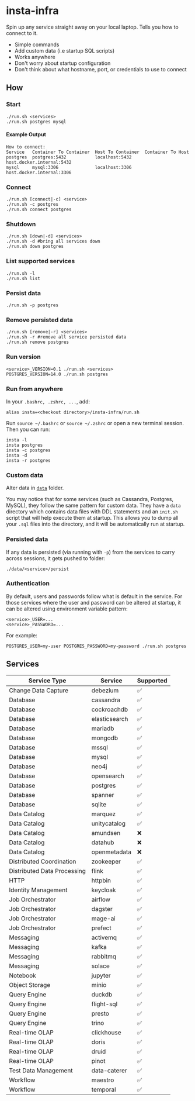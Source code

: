 # insta-infra

Spin up any service straight away on your local laptop. Tells you how to connect to it.

- Simple commands
- Add custom data (i.e startup SQL scripts)
- Works anywhere
- Don't worry about startup configuration
- Don't think about what hostname, port, or credentials to use to connect

## How

### Start

```shell
./run.sh <services>
./run.sh postgres mysql
```

#### Example Output

```shell
How to connect:
Service   Container To Container  Host To Container  Container To Host
postgres  postgres:5432           localhost:5432     host.docker.internal:5432
mysql     mysql:3306              localhost:3306     host.docker.internal:3306
```

### Connect

```shell
./run.sh [connect|-c] <service>
./run.sh -c postgres
./run.sh connect postgres
```

### Shutdown

```shell
./run.sh [down|-d] <services>
./run.sh -d #bring all services down
./run.sh down postgres
```

### List supported services

```shell
./run.sh -l
./run.sh list
```

### Persist data

```shell
./run.sh -p postgres
```

### Remove persisted data

```shell
./run.sh [remove|-r] <services>
./run.sh -r #remove all service persisted data
./run.sh remove postgres
```

### Run version

```shell
<service>_VERSION=0.1 ./run.sh <services>
POSTGRES_VERSION=14.0 ./run.sh postgres
```

### Run from anywhere

In your `.bashrc, .zshrc, ...`, add:

```shell
alias insta=<checkout directory>/insta-infra/run.sh
```

Run `source ~/.bashrc` or `source ~/.zshrc` or open a new terminal session. Then you can run:

```shell
insta -l
insta postgres
insta -c postgres
insta -d
insta -r postgres
```

### Custom data

Alter data in [`data`](data) folder.
  
You may notice that for some services (such as Cassandra, Postgres, MySQL), they follow the same pattern for custom
data. They have a `data` directory which contains data files with DDL statements and an `init.sh` script that will help
execute them at startup. This allows you to dump all your `.sql` files into the directory, and it will be automatically
run at startup.


### Persisted data

If any data is persisted (via running with `-p`) from the services to carry across sessions, it gets pushed to folder:

`./data/<service>/persist`

### Authentication

By default, users and passwords follow what is default in the service. For those services where the user and password
can be altered at startup, it can be altered using environment variable pattern:
```shell
<service>_USER=...
<service>_PASSWORD=...
```

For example:
```shell
POSTGRES_USER=my-user POSTGRES_PASSWORD=my-password ./run.sh postgres
```

## Services

| Service Type                | Service       | Supported |
|-----------------------------|---------------|-----------|
| Change Data Capture         | debezium      | ✅         |
| Database                    | cassandra     | ✅         |
| Database                    | cockroachdb   | ✅         |
| Database                    | elasticsearch | ✅         |
| Database                    | mariadb       | ✅         |
| Database                    | mongodb       | ✅         |
| Database                    | mssql         | ✅         |
| Database                    | mysql         | ✅         |
| Database                    | neo4j         | ✅         |
| Database                    | opensearch    | ✅         |
| Database                    | postgres      | ✅         |
| Database                    | spanner       | ✅         |
| Database                    | sqlite        | ✅         |
| Data Catalog                | marquez       | ✅         |
| Data Catalog                | unitycatalog  | ✅         |
| Data Catalog                | amundsen      | ❌         |
| Data Catalog                | datahub       | ❌         |
| Data Catalog                | openmetadata  | ❌         |
| Distributed Coordination    | zookeeper     | ✅         |
| Distributed Data Processing | flink         | ✅         |
| HTTP                        | httpbin       | ✅         |
| Identity Management         | keycloak      | ✅         |
| Job Orchestrator            | airflow       | ✅         |
| Job Orchestrator            | dagster       | ✅         |
| Job Orchestrator            | mage-ai       | ✅         |
| Job Orchestrator            | prefect       | ✅         |
| Messaging                   | activemq      | ✅         |
| Messaging                   | kafka         | ✅         |
| Messaging                   | rabbitmq      | ✅         |
| Messaging                   | solace        | ✅         |
| Notebook                    | jupyter       | ✅         |
| Object Storage              | minio         | ✅         |
| Query Engine                | duckdb        | ✅         |
| Query Engine                | flight-sql    | ✅         |
| Query Engine                | presto        | ✅         |
| Query Engine                | trino         | ✅         |
| Real-time OLAP              | clickhouse    | ✅         |
| Real-time OLAP              | doris         | ✅         |
| Real-time OLAP              | druid         | ✅         |
| Real-time OLAP              | pinot         | ✅         |
| Test Data Management        | data-caterer  | ✅         |
| Workflow                    | maestro       | ✅         | 
| Workflow                    | temporal      | ✅         | 

